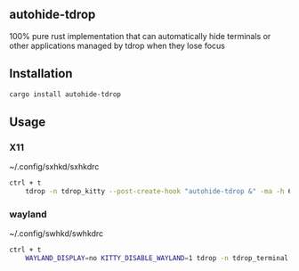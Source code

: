 ## autohide-tdrop

100% pure rust implementation that can automatically hide terminals or other applications managed by tdrop when they lose focus

## Installation

```zsh
cargo install autohide-tdrop
```

## Usage

### X11
~/.config/sxhkd/sxhkdrc
```zsh
ctrl + t
	tdrop -n tdrop_kitty --post-create-hook "autohide-tdrop &" -ma -h 60% -w 70% -x 15% -y 0 kitty --class=tdrop_kitty
```

### wayland 
~/.config/swhkd/swhkdrc
```zsh
ctrl + t
	WAYLAND_DISPLAY=no KITTY_DISABLE_WAYLAND=1 tdrop -n tdrop_terminal --post-create-hook "autohide-tdrop &" -mta -h 60% -w 70% -x 15% -y 0 kitty --class tdrop_terminal
```
